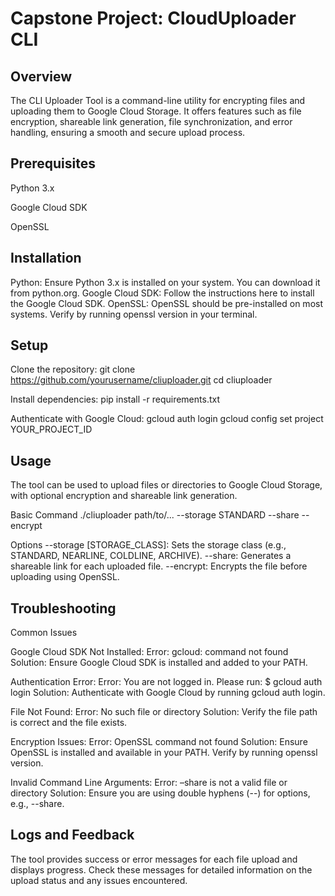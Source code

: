 # Capstone Project: CloudUploader CLI

## Overview
The CLI Uploader Tool is a command-line utility for encrypting files and uploading them to Google Cloud Storage. It offers features such as file encryption, shareable link generation, file synchronization, and error handling, ensuring a smooth and secure upload process.

## Prerequisites
Python 3.x

Google Cloud SDK

OpenSSL

## Installation
Python: Ensure Python 3.x is installed on your system. You can download it from python.org.
Google Cloud SDK: Follow the instructions here to install the Google Cloud SDK.
OpenSSL: OpenSSL should be pre-installed on most systems. Verify by running openssl version in your terminal.

## Setup
Clone the repository:
git clone https://github.com/yourusername/cliuploader.git
cd cliuploader

Install dependencies:
pip install -r requirements.txt

Authenticate with Google Cloud:
gcloud auth login
gcloud config set project YOUR_PROJECT_ID

## Usage
The tool can be used to upload files or directories to Google Cloud Storage, with optional encryption and shareable link generation.

Basic Command
./cliuploader path/to/... --storage STANDARD --share --encrypt

Options
--storage [STORAGE_CLASS]: Sets the storage class (e.g., STANDARD, NEARLINE, COLDLINE, ARCHIVE).
--share: Generates a shareable link for each uploaded file.
--encrypt: Encrypts the file before uploading using OpenSSL.

## Troubleshooting
Common Issues

Google Cloud SDK Not Installed:
Error: gcloud: command not found
Solution: Ensure Google Cloud SDK is installed and added to your PATH.

Authentication Error:
Error: You are not logged in. Please run: $ gcloud auth login
Solution: Authenticate with Google Cloud by running gcloud auth login.

File Not Found:
Error: No such file or directory
Solution: Verify the file path is correct and the file exists.

Encryption Issues:
Error: OpenSSL command not found
Solution: Ensure OpenSSL is installed and available in your PATH. Verify by running openssl version.

Invalid Command Line Arguments:
Error: –share is not a valid file or directory
Solution: Ensure you are using double hyphens (--) for options, e.g., --share.

## Logs and Feedback
The tool provides success or error messages for each file upload and displays progress. Check these messages for detailed information on the upload status and any issues encountered.
